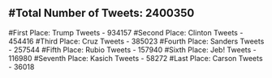 #Total Number of Tweets: 2400350 
---
#First Place: Trump Tweets - 934157
#Second Place: Clinton Tweets - 454416
#Third Place: Cruz Tweets - 385023
#Fourth Place: Sanders Tweets - 257544
#Fifth Place: Rubio Tweets - 157940
#Sixth Place: Jeb! Tweets - 116980
#Seventh Place: Kasich Tweets - 58272
#Last Place: Carson Tweets - 36018
